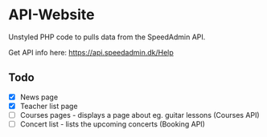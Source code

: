 # API-Website
Unstyled PHP code to pulls data from the SpeedAdmin API.

Get API info here: https://api.speedadmin.dk/Help

## Todo

- [x] News page
- [x] Teacher list page
- [ ] Courses pages - displays a page about eg. guitar lessons (Courses API)
- [ ] Concert list - lists the upcoming concerts (Booking API)
